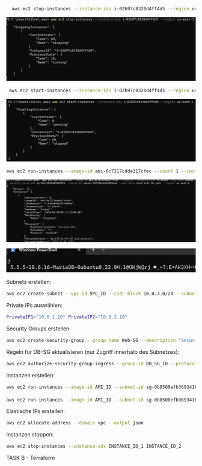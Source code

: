 ```bash
  aws ec2 stop-instances --instance-ids i-02b97c8320d4ff4d5 --region us-east-1
 ```

![Alt text](image.png)

```bash
 aws ec2 start-instances --instance-ids i-02b97c8320d4ff4d5 --region us-east-1
 ```

 ![Alt text](image-1.png)

```bash
aws ec2 run-instances --image-id ami-0c7217cdde317cfec --count 1 --instance-type t2.micro --key-name Lorena-1 --security-group-ids sg-061c18444234902d3 --subnet-id subnet-0bf7e6ce6e58d3e4e --user-data file://C:/Work/alleordner/TBZ/m320/m346/KN05/cloud-init-db.yaml  --region us-east-1

 ```

 ![Alt text](image-2.png)


![Alt text](image-3.png)


Subnetz erstellen:
``` bash
aws ec2 create-subnet --vpc-id VPC_ID --cidr-block 10.0.3.0/24 --subnet-name Subnet-KN09
```

Private IPs auswählen:
```bash
PrivateIP1="10.0.1.10" PrivateIP2="10.0.2.10"
```

Security Groups erstellen:
```bash
aws ec2 create-security-group --group-name Web-SG --description "Security Group for Web" --vpc-id vpc-00fad79e0fa72f1dc aws ec2 create-security-group --group-name DB-SG --description "Security Group for DB" --vpc-id vpc-00fad79e0fa72f1dc
```

Regeln für DB-SG aktualisieren (nur Zugriff innerhalb des Subnetzes):
```bash
aws ec2 authorize-security-group-ingress --group-id DB_SG_ID --protocol tcp --port 3306 --source-prefix-list YOUR_SUBNET_CIDR
```

Instanzen erstellen:
```bash
aws ec2 run-instances --image-id AMI_ID --subnet-id sg-0b8500efb36934160 --instance-type t2.micro --key-name KEY_PAIR --security-group-ids WEB_SG_ID --private-ip-address $PrivateIP1

aws ec2 run-instances --image-id AMI_ID --subnet-id sg-0b8500efb36934160 --instance-type t2.micro --key-name KEY_PAIR --security-group-ids DB_SG_ID --private-ip-address $PrivateIP2
```

Elastische IPs erstellen:
```bash
aws ec2 allocate-address --domain vpc --output json
```

Instanzen stoppen:
```bash
aws ec2 stop-instances --instance-ids INSTANCE_ID_1 INSTANCE_ID_2
```

TASK B - Terraform

